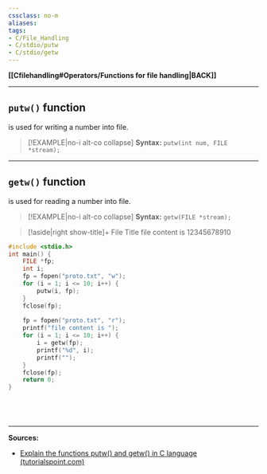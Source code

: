 ```yaml
---
cssclass: no-m
aliases:
tags:
- C/File_Handling
- C/stdio/putw
- C/stdio/getw
---
```

**[[Cfilehandling#Operators/Functions for file handling|BACK]]**

---
## `putw()` function
is used for writing a number into file.
>[!EXAMPLE|no-i alt-co collapse] **Syntax:** `putw(int num, FILE *stream);`

---
## `getw()` function
is used for reading a number into file.
>[!EXAMPLE|no-i alt-co collapse] **Syntax:** `getw(FILE *stream);`

>[!aside|right show-title]+ File Title
> file content is 12345678910
```C
#include <stdio.h>
int main() {
    FILE *fp;
    int i;
    fp = fopen("proto.txt", "w");
    for (i = 1; i <= 10; i++) {
        putw(i, fp);
    }
    fclose(fp);
    
    fp = fopen("proto.txt", "r");
    printf("file content is ");
    for (i = 1; i <= 10; i++) {
        i = getw(fp);
        printf("%d", i);
        printf("");
    }
    fclose(fp);
    return 0;
}
```

# 

<br>

---
**Sources:**
- [Explain the functions putw() and getw() in C language (tutorialspoint.com)](https://www.tutorialspoint.com/explain-the-functions-putw-and-getw-in-c-language)